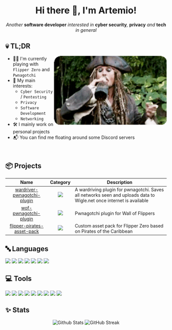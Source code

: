 <h1 align="center">Hi there 👋, I'm Artemio!</h1>
<p align="center"><i>Another </i><b>software developer</b><i> interested in </i><b>cyber security</b><i>, </i><b>privacy</b><i> and </i><b>tech</b><i> in general</i></p>

## 💀 TL;DR
<div>
  <img align="right" height="215vh" src=".github/assets/jack.gif" alt="" />
</div>

- 👨‍💻 I'm currently playing with `Flipper Zero` and `Pwnagotchi`
- 🧠 My main interests:
  - `Cyber Security` / `Pentesting`
  - `Privacy`
  - `Software Development`
  - `Networking`  
- 🛠️ I mainly work on personal projects
- 📬 You can find me floating around some Discord servers

<br />

## 📦 Projects

| **Name** | **Category** | **Description** | 
| :-: | :-: | - |
| [wardriver-pwnagotchi-plugin](https://github.com/cyberartemio/wardriver-pwnagotchi-plugin) | ![](https://img.shields.io/badge/Pwnagotchi-f8b506?style=flat-square) | A wardriving plugin for pwnagotchi. Saves all networks seen and uploads data to Wigle.net once internet is available |
| [wof-pwnagotchi-plugin](https://github.com/cyberartemio/wof-pwnagotchi-plugin) | ![](https://img.shields.io/badge/Pwnagotchi-f8b506?style=flat-square) | Pwnagotchi plugin for Wall of Flippers |
| [flipper-pirates-asset-pack](https://github.com/cyberartemio/flipper-pirates-asset-pack) | ![](https://img.shields.io/badge/Flipper_Zero-FF8200?style=flat-square) | Custom asset pack for Flipper Zero based on Pirates of the Caribbean |

## 🔤 Languages

![](https://img.shields.io/badge/JavaScript-323330?style=for-the-badge&logo=javascript&logoColor=F7DF1E) ![](https://img.shields.io/badge/Node%20js-339933?style=for-the-badge&logo=nodedotjs&logoColor=white) ![](https://img.shields.io/badge/Python-FFD43B?style=for-the-badge&logo=python&logoColor=blue) ![](https://img.shields.io/badge/HTML5-E34F26?style=for-the-badge&logo=html5&logoColor=white) ![](https://img.shields.io/badge/CSS3-1572B6?style=for-the-badge&logo=css3&logoColor=white) ![](https://img.shields.io/badge/Kotlin-B125EA?style=for-the-badge&logo=kotlin&logoColor=white) ![](https://img.shields.io/badge/GNU%20Bash-4EAA25?style=for-the-badge&logo=GNU%20Bash&logoColor=white)

## 💻 Tools

![](https://img.shields.io/badge/MongoDB-4EA94B?style=for-the-badge&logo=mongodb&logoColor=white) ![](https://img.shields.io/badge/PostgreSQL-316192?style=for-the-badge&logo=postgresql&logoColor=white) ![](https://img.shields.io/badge/MySQL-005C84?style=for-the-badge&logo=mysql&logoColor=white) ![](https://img.shields.io/badge/Grafana-F2F4F9?style=for-the-badge&logo=grafana&logoColor=orange&labelColor=F2F4F9) ![](https://img.shields.io/badge/Docker-2CA5E0?style=for-the-badge&logo=docker&logoColor=white) ![](https://img.shields.io/badge/Nginx-009639?style=for-the-badge&logo=nginx&logoColor=white) ![](https://img.shields.io/badge/Cloudflare-F38020?style=for-the-badge&logo=Cloudflare&logoColor=white) ![](https://img.shields.io/badge/Linux-FCC624?style=for-the-badge&logo=linux&logoColor=black) ![](https://img.shields.io/badge/Swagger-85EA2D?style=for-the-badge&logo=Swagger&logoColor=white)

## ✨ Stats

<div align="center">
  <img src="https://github-readme-stats.vercel.app/api?username=cyberartemio&show_icons=true&theme=merko" width="47%" alt="Github Stats" />
  <img src="https://streak-stats.demolab.com?user=cyberartemio&theme=merko&include_all_commits=true" width="49.5%" alt="GitHub Streak" />
</div>
